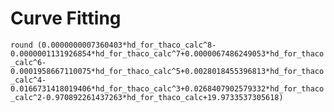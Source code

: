 # Curve Fitting

`round (0.0000000007360403*hd_for_thaco_calc^8-0.0000001131926854*hd_for_thaco_calc^7+0.0000067486249053*hd_for_thaco_calc^6-0.0001958667110075*hd_for_thaco_calc^5+0.0028018455396813*hd_for_thaco_calc^4-0.0166731418019406*hd_for_thaco_calc^3+0.0268407902579332*hd_for_thaco_calc^2-0.970892261437263*hd_for_thaco_calc+19.9733537305618)`
